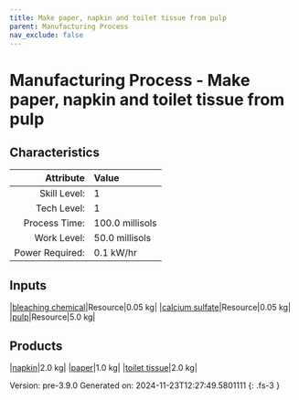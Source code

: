 ```yaml
---
title: Make paper, napkin and toilet tissue from pulp
parent: Manufacturing Process
nav_exclude: false
---
```

# Manufacturing Process - Make paper, napkin and toilet tissue from pulp


## Characteristics

| Attribute      | Value |
|--------:|:------|
|Skill Level:|1|
|Tech Level:|1|
|Process Time:|100.0 millisols|
|Work Level:|50.0 millisols|
|Power Required:|0.1 kW/hr|

## Inputs

|[bleaching chemical](../resource/bleaching-chemical.html)|Resource|0.05 kg|
|[calcium sulfate](../resource/calcium-sulfate.html)|Resource|0.05 kg|
|[pulp](../resource/pulp.html)|Resource|5.0 kg|

## Products

|[napkin](../resource/napkin.html)|2.0 kg|
|[paper](../resource/paper.html)|1.0 kg|
|[toilet tissue](../resource/toilet-tissue.html)|2.0 kg|


Version: pre-3.9.0 Generated on: 2024-11-23T12:27:49.5801111
{: .fs-3 }

